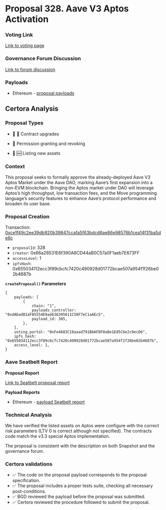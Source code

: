 # Proposal 328. Aave V3 Aptos Activation

### Voting Link
[Link to voting page](https://vote.onaave.com/proposal/?proposalId=328)

### Governance Forum Discussion
[Link to forum discussion](https://governance.aave.com/t/arfc-aave-v3-deployment-on-aptos-mainnet/21823)

### Payloads

* Ethereum - [proposal payloads](https://etherscan.io/address/0x48Bc64e2B966280A727CCC2F424a1A40126EFF0C)



## Certora Analysis

### Proposal Types
* :scroll: :small_red_triangle: Contract upgrades

* :handshake: Permission granting and revoking

* :gem: :new: Listing new assets


### Context
This proposal seeks to formally approve the already-deployed Aave V3 Aptos Market under the Aave DAO, marking Aave’s first expansion into a non-EVM blockchain. Bringing the Aptos market under DAO will leverage Aptos’s high throughput, low transaction fees, and the Move programming language’s security features to enhance Aave’s protocol performance and broaden its user base.

### Proposal Creation
Transaction: [0xce1f49c2ee39db920b39847ccafa5f63bdcd6ae86e98576b1cea14f31ba5de6c](https://etherscan.io/tx/0xce1f49c2ee39db920b39847ccafa5f63bdcd6ae86e98576b1cea14f31ba5de6c)
- `proposalId`: 328
- `creator`: 0x66a28531E6f390A8CD44aB0C57a0F1aeb7E673FF
- `accessLevel`: 1
- `ipfsHash`: 0x655034112ecc3f89cbcfc7420c490928d01772bcae507a954f1f26be02b4687b

**`createProposal()` Parameters**
```
{
    payloads: [
        {
            chain: "1",
            payloads_controller: "0xdAbad81aF85554E9ae636395611C58F7eC1aAEc5",
            payload_id: 305,
        },
    ],
    voting_portal: "0xFe4683C18aaad791B6AFDF0a8e1Ed5C6e2c9ecD6",
    ipfs_hash: "0x655034112ecc3f89cbcfc7420c490928d01772bcae507a954f1f26be02b4687b",
    access_level: 1,
}
```

### Aave Seatbelt Report
**Proposal Report**

[Link to Seatbelt proposal report](https://github.com/bgd-labs/seatbelt-gov-v3/blob/main/reports/proposals/328.md)

**Payload Reports**

* Ethereum - [payload Seatbelt report](https://github.com/bgd-labs/seatbelt-gov-v3/blob/main/reports/payloads/1/0xdAbad81aF85554E9ae636395611C58F7eC1aAEc5/305.md)


### Technical Analysis
We have verified the listed assets on Aptos were configure with the correct risk parameters (LTV 0 is correct although not specified). The contracts code match the v3.3 special Aptos implementation.

The proposal is consistent with the description on both Snapshot and the governance forum.

### Certora validations
* :white_check_mark: The code on the proposal payload corresponds to the proposal specification.
* :white_check_mark: The proposal includes a proper tests suite, checking all necessary post-conditions.
* :white_check_mark: BGD reviewed the payload before the proposal was submitted.
* :white_check_mark: Certora reviewed the procedure followed to submit the proposal.